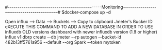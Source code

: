 #------------------------------------------------Monitoring--------------------------------------------#
$docker-compose up -d

Open influx --> Data --> Buckets --> Copy to clipboard Jmeter's Bucker ID
eXECUTE THIS COMMAND TO ADD A NEW DATABASE IN ORDER TO USE influxdb OLD versions dashboard with newer influxdb version (1.8 or higher)
influx v1 dbrp create --db jmeter --rp autogen --bucket-id 482b13ff5761a956 --default --org Spark --token mytoken
